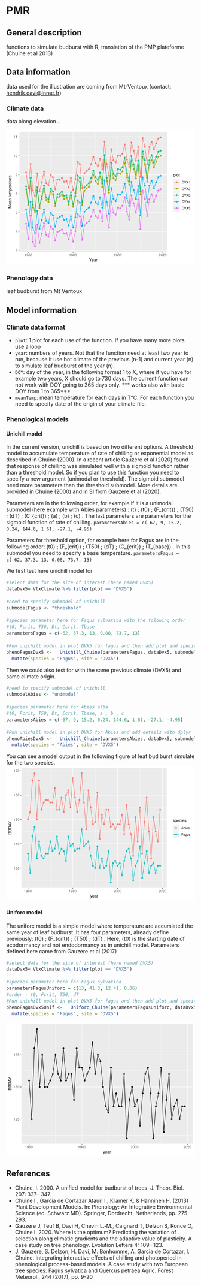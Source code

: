 PMR
================

## General description

functions to simulate budburst with R, translation of the PMP plateforme
(Chuine et al 2013)

## Data information

data used for the illustration are coming from Mt-Ventoux (contact:
<hendrik.davi@inrae.fr>)

### Climate data

data along elevation…

![](README_files/figure-gfm/data%20climate%20presentation-1.png)<!-- -->

### Phenology data

leaf budburst from Mt Ventoux

## Model information

### Climate data format

  - `plot`: 1 plot for each use of the function. If you have many more
    plots use a loop
  - `year`: numbers of years. Not that the function need at least two
    year to run, because it use bot climate of the previous \(n-1\) and
    current year \(n\) to simulate leaf budburst of the year \(n\).
  - `DOY`: day of the year, in the following format 1 to X, where if you
    have for example two years, X should go to 730 days. The current
    function can not work with DOY going to 365 days only. \*\*\* works
    also with basic DOY from 1 to 365\*\*\*
  - `meanTemp`: mean temperature for each days in T°C. For each function
    you need to specify date of the origin of your climate file.

### Phenological models

#### Unichill model

In the current version, unichill is based on two different options. A
threshold model to accumulate temperature of rate of chilling or
exponential model as described in Chuine (2000). In a recent article
Gauzere et al (2020) found that response of chilling was simulated well
with a sigmoïd function rather than a threshold model. So if you plan to
use this function you need to specify a new argument (unimodal or
threshold). The sigmoid submodel need more parameters than the threshold
submodel. More details are provided in Chuine (2000) and in SI from
Gauzere et al (2020).

Parameters are in the following order, for example if it is a unimodal
submodel (here example with Abies parameters) : \(t\) ; \(t0\) ;
\(F_{crit}\) ; \(T50\) ; \(dT\) ; \(C_{crit}\) ; \(a\) ; \(b\) ; \(c\) .
The last parameters are parameters for the sigmoid function of rate of
chilling. `parametersAbies = c(-67, 9, 15.2, 0.24, 144.6, 1.61, -27.1,
-4.95)`

Parameters for threshold option, for example here for Fagus are in the
following order: \(t0\) ; \(F_{crit}\) ; \(T50\) ; \(dT\) ; \(C_{crit}\)
; \(T_{base}\) . In this submodel you need to specify a base
temperature. `parametersFagus = c(-62, 37.3, 13, 0.08, 73.7, 13)`

We first test here unichill model for 

``` r
#select data for the site of interest (here named DVX5)
dataDvx5= VtxClimate %>% filter(plot == "DVX5")

#need to specify submodel of unichill 
submodelFagus <- "threshold"

#species parameter here for Fagus sylvatica with the folowing order
#t0, Fcrit, T50, Dt, Ccrit, Tbase
parametersFagus = c(-62, 37.3, 13, 0.08, 73.7, 13)

#Run unichill model in plot DVX5 for fagus and then add plot and species name 
phenoFagusDvx5 <-   Unichill_Chuine(parametersFagus, dataDvx5, submodelFagus) %>% 
  mutate(species = "Fagus", site = "DVX5")
```

Then we could also test for  with the same previous climate (DVX5) and
same climate origin.

``` r
#need to specify submodel of unichill
submodelAbies <- "unimodal"

#species parameter here for Abies alba
#t0, Fcrit, T50, Dt, Ccrit, Tbase, a , b , c
parametersAbies = c(-67, 9, 15.2, 0.24, 144.6, 1.61, -27.1, -4.95)

#Run unichill model in plot DVX5 for Abies and add details with dplyr
phenoAbiesDvx5 <-   Unichill_Chuine(parametersAbies, dataDvx5, submodelAbies) %>% 
  mutate(species = "Abies", site = "DVX5")
```

You can see a model output in the following figure of leaf bud burst
simulate for the two species.
![](README_files/figure-gfm/sim%20unichill-1.png)<!-- -->

#### Uniforc model

The uniforc model is a simple model where temperature are accumlated the
same year of leaf budburst. It has four parameters, already define
previously: \(t0\) ; \(F_{crit}\) ; \(T50\) ; \(dT\) . Here, \(t0\) is
the starting date of ecodormancy and not endodormancy as in unichill
model. Parameters defined here came from Gauzere et al (2017)

``` r
#select data for the site of interest (here named DVX5)
dataDvx5= VtxClimate %>% filter(plot == "DVX5")

#species parameter here for Fagus sylvatica
parametersFagusUniforc = c(13, 41.3, 12.41, 0.06)
#order : t0, Fcrit, T50, dT
#Run unichill model in plot DVX5 for fagus and then add plot and species name 
phenoFagusDvx5Unif <-   Uniforc_Chuine(parametersFagusUniforc, dataDvx5) %>% 
  mutate(species = "Fagus", site = "DVX5")
```

![](README_files/figure-gfm/sim%20uniforc-1.png)<!-- -->

## References

  - Chuine, I. 2000. A unified model for budburst of trees. J. Theor.
    Biol. 207: 337– 347.
  - Chuine I., Garcia de Cortazar Atauri I., Kramer K. & Hänninen H.
    (2013) Plant Development Models. In: Phenology: An Integrative
    Environmental Science (ed. Schwarz MD). Springer, Dordrecht,
    Netherlands, pp. 275-293.
  - Gauzere J, Teuf B, Davi H, Chevin L.‐M., Caignard T, Delzon S, Ronce
    O, Chuine I. 2020. Where is the optimum? Predicting the variation of
    selection along climatic gradients and the adaptive value of
    plasticity. A case study on tree phenology. Evolution Letters 4:
    109– 123.
  - J. Gauzere, S. Delzon, H. Davi, M. Bonhomme, A. Garcia de Cortazar,
    I. Chuine. Integrating interactive effects of chilling and
    photoperiod in phenological process-based models. A case study with
    two European tree species: Fagus sylvatica and Quercus petraea
    Agric. Forest Meteorol., 244 (2017), pp. 9-20
